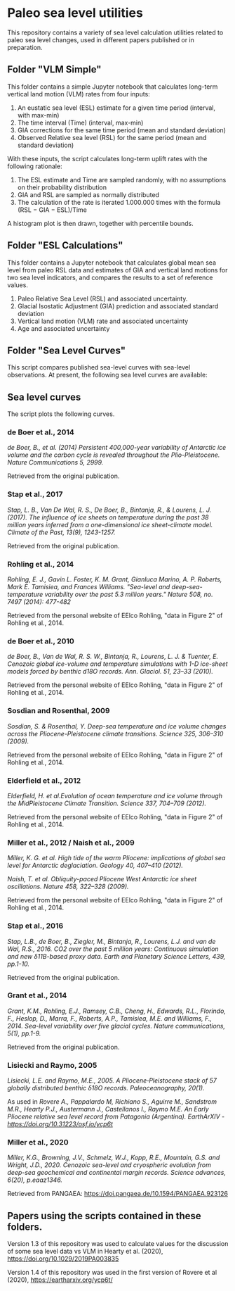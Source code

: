 # Paleo sea level utilities
This repository contains a variety of sea level calculation utilities related to paleo sea level changes, used in different papers published or in preparation.

## Folder "VLM Simple"

This folder contains a simple Jupyter notebook that calculates long-term vertical land motion (VLM) rates from four inputs:

1. An eustatic sea level (ESL) estimate for a given time period (interval, with max-min)
2. The time interval (Time) (interval, max-min)
3. GIA corrections for the same time period (mean and standard deviation)
4. Observed Relative sea level (RSL) for the same period (mean and standard deviation)

With these inputs, the script calculates long-term uplift rates with the following rationale:

1. The ESL estimate and Time are sampled randomly, with no assumptions on their probability distribution
2. GIA and RSL are sampled as normally distributed
3. The calculation of the rate is iterated 1.000.000 times with the formula (RSL − GIA − ESL)/Time

A histogram plot is then drawn, together with percentile bounds.

## Folder "ESL Calculations"
This folder contains a Jupyter notebook that calculates global mean sea level from paleo RSL data and estimates of GIA and vertical land motions for two sea level indicators, and compares the results to a set of reference values.  

1. Paleo Relative Sea Level (RSL) and associated uncertainty.
2. Glacial Isostatic Adjustment (GIA) prediction and associated standard deviation
3. Vertical land motion (VLM) rate and associated uncertainty
4. Age and associated uncertainty

## Folder "Sea Level Curves"
This script compares published sea-level curves with sea-level observations.
At present, the following sea level curves are available:
## Sea level curves
The script plots the following curves.

### de Boer et al., 2014
*de Boer, B., et al. (2014) Persistent 400,000-year variability of Antarctic ice volume and the carbon cycle is revealed throughout the Plio-Pleistocene. Nature Communications 5, 2999.*

Retrieved from the original publication.

### Stap et al., 2017
*Stap, L. B., Van De Wal, R. S., De Boer, B., Bintanja, R., & Lourens, L. J. (2017). The influence of ice sheets on temperature during the past 38 million years inferred from a one-dimensional ice sheet-climate model. Climate of the Past, 13(9), 1243-1257.*

Retrieved from the original publication.

### Rohling et al., 2014
*Rohling, E. J., Gavin L. Foster, K. M. Grant, Gianluca Marino, A. P. Roberts, Mark E. Tamisiea, and Frances Williams. "Sea-level and deep-sea-temperature variability over the past 5.3 million years." Nature 508, no. 7497 (2014): 477-482*

Retrieved from the personal website of EElco Rohling, "data in Figure 2" of Rohling et al., 2014.
 
### de Boer et al., 2010
*de Boer, B., Van de Wal, R. S. W., Bintanja, R., Lourens, L. J. & Tuenter, E. Cenozoic global ice-volume and temperature simulations with 1-D ice-sheet models forced by benthic d18O records. Ann. Glaciol. 51, 23–33 (2010).*

Retrieved from the personal website of EElco Rohling, "data in Figure 2" of Rohling et al., 2014.

### Sosdian and Rosenthal, 2009
*Sosdian, S. & Rosenthal, Y. Deep-sea temperature and ice volume changes across the Pliocene-Pleistocene climate transitions. Science 325, 306–310 (2009).*

Retrieved from the personal website of EElco Rohling, "data in Figure 2" of Rohling et al., 2014.

### Elderfield et al., 2012
*Elderfield, H. et al.Evolution of ocean temperature and ice volume through the MidPleistocene Climate Transition. Science 337, 704–709 (2012).*

Retrieved from the personal website of EElco Rohling, "data in Figure 2" of Rohling et al., 2014.

### Miller et al., 2012 / Naish et al., 2009
*Miller, K. G. et al. High tide of the warm Pliocene: implications of global sea level for Antarctic deglaciation. Geology 40, 407–410 (2012).*

*Naish, T. et al. Obliquity-paced Pliocene West Antarctic ice sheet oscillations. Nature 458, 322–328 (2009).*

Retrieved from the personal website of EElco Rohling, "data in Figure 2" of Rohling et al., 2014.

### Stap et al., 2016
*Stap, L.B., de Boer, B., Ziegler, M., Bintanja, R., Lourens, L.J. and van de Wal, R.S., 2016. CO2 over the past 5 million years: Continuous simulation and new δ11B-based proxy data. Earth and Planetary Science Letters, 439, pp.1-10.*

Retrieved from the original publication.

### Grant et al., 2014
*Grant, K.M., Rohling, E.J., Ramsey, C.B., Cheng, H., Edwards, R.L., Florindo, F., Heslop, D., Marra, F., Roberts, A.P., Tamisiea, M.E. and Williams, F., 2014. Sea-level variability over five glacial cycles. Nature communications, 5(1), pp.1-9.*

Retrieved from the original publication.

### Lisiecki and Raymo, 2005
*Lisiecki, L.E. and Raymo, M.E., 2005. A Pliocene‐Pleistocene stack of 57 globally distributed benthic δ18O records. Paleoceanography, 20(1).*

As used in *Rovere A., Pappalardo M, Richiano S., Aguirre M., Sandstrom M.R., Hearty P.J., Austermann J., Castellanos I., Raymo M.E. An Early Pliocene relative sea level record from Patagonia (Argentina). EarthArXIV - https://doi.org/10.31223/osf.io/ycp6t*

### Miller et al., 2020
*Miller, K.G., Browning, J.V., Schmelz, W.J., Kopp, R.E., Mountain, G.S. and Wright, J.D., 2020. Cenozoic sea-level and cryospheric evolution from deep-sea geochemical and continental margin records. Science advances, 6(20), p.eaaz1346.*

Retrieved from PANGAEA: https://doi.pangaea.de/10.1594/PANGAEA.923126

## Papers using the scripts contained in these folders.
Version 1.3 of this repository was used to calculate values for the discussion of some sea level data vs VLM in Hearty et al. (2020), https://doi.org/10.1029/2019PA003835

Version 1.4 of this repository was used in the first version of Rovere et al (2020), https://eartharxiv.org/ycp6t/
